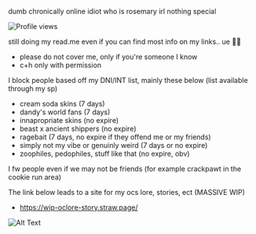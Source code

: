 dumb chronically online idiot who is rosemary irl nothing special

![Profile views](https://visitor-badge.laobi.icu/badge?page_id=pastellcloudy.pastellcloudy)

still doing my read.me even if you can find most info on my links.. ue 🧀😭
- please do not cover me, only if you're someone I know
- c+h only with permission

I block people based off my DNI/INT list, mainly these below (list available through my sp)
- cream soda skins (7 days)
- dandy's world fans (7 days)
- innapropriate skins (no expire)
- beast x ancient shippers (no expire)
- ragebait (7 days, no expire if they offend me or my friends)
- simply not my vibe or genuinly weird (7 days or no expire)
- zoophiles, pedophiles, stuff like that (no expire, obv)

I fw people even if we may not be friends (for example crackpawt in the cookie run area)

The link below leads to a site for my ocs lore, stories, ect (MASSIVE WIP)
- https://wip-oclore-story.straw.page/

![Alt Text]([https://media.giphy.com/media/vFKqnCdLPNOKc/giphy.gif](https://file.garden/aFcXo5382hs7xX6v/rossy.gif))
